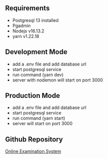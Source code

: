 ## Requirements

- Postgresql 13 installed
- Pgadmin
- Nodejs v16.13.2
- yarn v1.22.18

## Development Mode

- add a .env file and add database url
- start postgresql service
- run command (yarn dev)
- server with nodemon will start on port 3000


## Production Mode

- add a .env file and add database url
- start postgresql service
- run command (yarn start)
- server will start on port 3000


## Github Repository

[Online Examination System](https://github.com/pulkitgangwar/online-examination-system)
